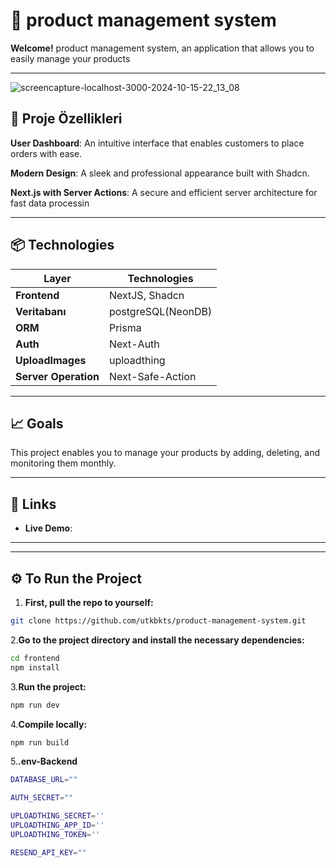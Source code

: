 # 🎉 product management system

**Welcome!**  product management system, an application that allows you to easily manage your products

---
![screencapture-localhost-3000-2024-10-15-22_13_08](https://github.com/user-attachments/assets/20c17e10-bae7-4446-8862-79ea94221765)

## 🚀 Proje Özellikleri

**User Dashboard**: An intuitive interface that enables customers to place orders with ease.

**Modern Design**: A sleek and professional appearance built with Shadcn.

**Next.js with Server Actions**: A secure and efficient server architecture for fast data processin

---

## 📦 Technologies

| Layer      | Technologies                 |
|-------------|-----------------------------|
| **Frontend**| NextJS, Shadcn              |
| **Veritabanı**| postgreSQL(NeonDB)        |
| **ORM**| Prisma                           |
| **Auth**| Next-Auth                       |
| **UploadImages**| uploadthing             |
| **Server Operation**| Next-Safe-Action    |

---

## 📈 Goals

This project enables you to manage your products by adding, deleting, and monitoring them monthly.

---

## 🔗 Links

- **Live Demo**:
---

---

## ⚙️ To Run the Project
1. **First, pull the repo to yourself:**
```bash
git clone https://github.com/utkbkts/product-management-system.git
```
2.**Go to the project directory and install the necessary dependencies:**
 ```bash
cd frontend
npm install
```
3.**Run the project:**
 ```bash
npm run dev
```
4.**Compile locally:**
```bash
npm run build
```
5.**.env-Backend**
```bash
DATABASE_URL=""

AUTH_SECRET=""

UPLOADTHING_SECRET=''
UPLOADTHING_APP_ID=''
UPLOADTHING_TOKEN=''

RESEND_API_KEY=""
```

